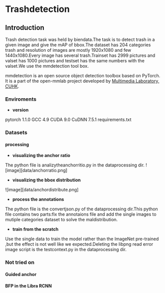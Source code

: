 
# Trashdetection

## Introduction

Trash detection task was held by biendata.The task is to detect trash in a given image and give the mAP of bbox.The dataset has 204 categories trash and resolution of images are mostly 1920x1080 and few 1440x1080.Every image has several trash.Trainset has 2999 pictures and valset has 1000 pictures and testset has the same numbers with the valset.We use the mmdetection tool box. 


mmdetection is an open source object detection toolbox based on PyTorch. It is
a part of the open-mmlab project developed by [Multimedia Laboratory, CUHK](http://mmlab.ie.cuhk.edu.hk/).



### Enviroments

- **version**
   
pytorch 1.1.0
GCC 4.9
CUDA 9.0 CuDNN 7.5.1
requirements.txt


### Datasets

#### processing

- **visualizing the anchor ratio**

The python file is analizytheanchorritio.py in the dataprocessing dir.
![image][data/anchorratio.png]

- **visualizing the bbox distribution**
 
![image][data/anchordistribute.png]

- **process the annotations**

The python file is the convertjson.py of the dataprocessing dir.This python file contains two parts:fix the annotaions file and add the single images to mutiple categories dataset to solve the maldistribution.

- **train from the scratch**

Use the single data to train the model rather than the ImageNet pre-trained ,but the effect is not well like we expected.Deleting the libpng read error image script is the testcontext.py in the dataprocessing dir. 


### Not tried on

#### Guided anchor 
#### BFP in the Libra RCNN
